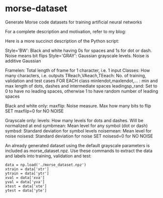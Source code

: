 # morse-dataset
Generate Morse code datasets for training artificial neural networks

For a complete description and motivation, refer to my blog: 

Here is a more succinct description of the Python script:


Style='BW': Black and white having 0s for spaces and 1s for dot or dash. Noise means bit flips
Style='GRAY': Gaussian grayscale levels. Noise is additive Gaussian

Framelen: Total length of frame for 1 character, i.e. 1 input
Classes: How many characters, i.e. outputs
TReach,VAeach,TEeach: No. of training, validation and test cases FOR EACH class
minlendot,maxlendot,... : min and max length of dots, dashes and intermediate spaces
leadingsp_rand: Set to 0 to have no leading spaces, otherwise 1 to have random number of leading spaces

Black and white only:
    maxflip: Noise measure. Max how many bits to flip
    SET maxfilp=0 for NO NOISE

Grayscale only:
    levels: How many levels for dots and dashes. Will be normalized at end
    symbmean: Mean level for any symbol (dot or dash)
    symbsd: Standard deviation for symbol levels
    noisemean: Mean level for noise
    noisesd: Standard deviation for noise
    SET noisesd=0 for NO NOISE
	

An already generated dataset using the default grayscale parameters is included as morse_dataset.npz. Use these commands to extract the data and labels into training, validation and test:

	data = np.load('./morse_dataset.npz')
	xtrain = data['xtr']
	ytrain = data['ytr']
	xval = data['xva']
	yval = data['yva']
	xtest = data['xte']
	ytest = data['yte']